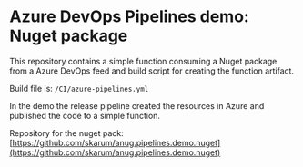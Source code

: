 # Azure DevOps Pipelines demo: Nuget package

This repository contains a simple function consuming a Nuget package from a Azure DevOps feed and build script for creating the function artifact.

Build file is: `/CI/azure-pipelines.yml`

In the demo the release pipeline created the resources in Azure and published the code to a simple function.

Repository for the nuget pack: [https://github.com/skarum/anug.pipelines.demo.nuget](https://github.com/skarum/anug.pipelines.demo.nuget)